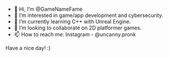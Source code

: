 - 👋 Hi, I’m @GameNameFame
- 👀 I’m interested in game/app development and cybersecurity.
- 🌱 I’m currently learning C++ with Unreal Engine.
- 💞️ I’m looking to collaborate on 2D platformer games.
- 📫 How to reach me: Instagram - @uncanny.pronk

Have a nice day! :)
